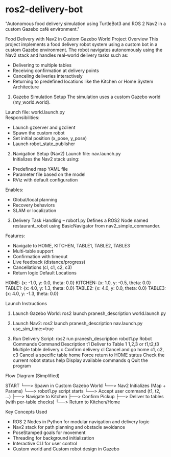 # ros2-delivery-bot
"Autonomous food delivery simulation using TurtleBot3 and ROS 2 Nav2 in a custom Gazebo café environment."


 Food Delivery with Nav2 in Custom Gazebo World 
Project Overview
This project implements a food delivery robot system using a custom bot in a custom Gazebo environment. The robot navigates autonomously using the Nav2 stack and handles real-world delivery tasks such as:
- Delivering to multiple tables
- Receiving confirmation at delivery points
- Canceling deliveries interactively
- Returning to predefined locations like the Kitchen or Home
System Architecture
1. Gazebo Simulation Setup
The simulation uses a custom Gazebo world (my_world.world).

Launch file: world.launch.py  
Responsibilities:
- Launch gzserver and gzclient
- Spawn the custom robot
- Set initial position (x_pose, y_pose)
- Launch robot_state_publisher
2. Navigation Setup (Nav2)
Launch file: nav.launch.py  
Initializes the Nav2 stack using:
- Predefined map YAML file
- Parameter file based on the model
- RViz with default configuration

Enables:
- Global/local planning
- Recovery behaviors
- SLAM or localization
3. Delivery Task Handling – robot1.py
Defines a ROS2 Node named restaurant_robot using BasicNavigator from nav2_simple_commander.

Features:
- Navigate to HOME, KITCHEN, TABLE1, TABLE2, TABLE3
- Multi-table support
- Confirmation with timeout
- Live feedback (distance/progress)
- Cancellations (cl, c1, c2, c3)
- Return logic
Default Locations

HOME:    {x: -1.0, y: 0.0, theta: 0.0}
KITCHEN: {x: 1.0,  y: -0.5, theta: 0.0}
TABLE1:  {x: 4.0,  y: 1.3, theta: 0.0}
TABLE2:  {x: 4.0,  y: 0.0, theta: 0.0}
TABLE3:  {x: 4.0,  y: -1.3, theta: 0.0}

Launch Instructions
1. Launch Gazebo World:
ros2 launch pranesh_description world.launch.py

2. Launch Nav2:
ros2 launch pranesh_description nav.launch.py use_sim_time:=true

3. Run Delivery Script:
ros2 run pranesh_description robot1.py
Robot Commands
Command
Description
t1
Deliver to Table 1
1,2,3 or t1,t2,t3
Multiple table delivery
c
Confirm delivery
cl
Cancel and go home
c1, c2, c3
Cancel a specific table
home
Force return to HOME
status
Check the current robot status
help
Display available commands
q
Quit the program

Flow Diagram (Simplified)

START
  └──> Spawn in Custom Gazebo World
        └──> Nav2 Initializes (Map + Params)
              └──> robot1.py script starts
                    └──> Accept user command (t1, t2, ...)
                          ├──> Navigate to Kitchen
                          ├──> Confirm Pickup
                          ├──> Deliver to tables (with per-table checks)
                          └──> Return to Kitchen/Home

Key Concepts Used
- ROS 2 Nodes in Python for modular navigation and delivery logic
- Nav2 stack for path planning and obstacle avoidance
- PoseStamped goals for movement
- Threading for background initialization
- Interactive CLI for user control
- Custom world and Custom robot design in Gazebo
